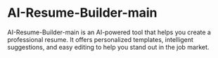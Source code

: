 # AI-Resume-Builder-main
AI-Resume-Builder-main is an AI-powered tool that helps you create a professional resume. It offers personalized templates, intelligent suggestions, and easy editing to help you stand out in the job market.
